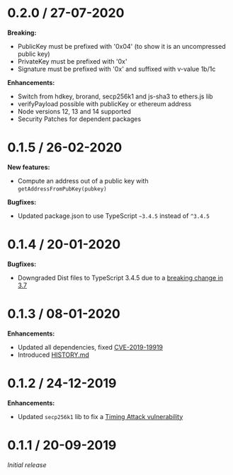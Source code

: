 # 0.2.0 / 27-07-2020

**Breaking:**
- PublicKey must be prefixed with '0x04' (to show it is an uncompressed public key)
- PrivateKey must be prefixed with '0x'
- Signature must be prefixed with '0x' and suffixed with v-value 1b/1c

**Enhancements:**

- Switch from hdkey, brorand, secp256k1 and js-sha3 to ethers.js lib
- verifyPayload possible with publicKey or ethereum address
- Node versions 12, 13 and 14 supported
- Security Patches for dependent packages

# 0.1.5 / 26-02-2020

**New features:**
- Compute an address out of a public key with `getAddressFromPubKey(pubkey)`

**Bugfixes:**
- Updated package.json to use TypeScript `~3.4.5` instead of `^3.4.5`

# 0.1.4 / 20-01-2020

**Bugfixes:**
- Downgraded Dist files to TypeScript 3.4.5 due to a [breaking change in 3.7](https://github.com/microsoft/TypeScript/issues/33939)

# 0.1.3 / 08-01-2020

**Enhancements:**
- Updated all dependencies, fixed [CVE-2019-19919](https://github.com/advisories/GHSA-w457-6q6x-cgp9)
- Introduced [HISTORY.md](HISTORY.md)

# 0.1.2 / 24-12-2019

**Enhancements:**
- Updated `secp256k1` lib to fix a [Timing Attack vulnerability](https://app.snyk.io/vuln/SNYK-JS-ELLIPTIC-511941)

# 0.1.1 / 20-09-2019

*Initial release*
